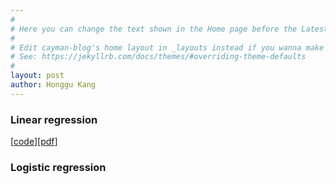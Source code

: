 ```yaml
---
#
# Here you can change the text shown in the Home page before the Latest Posts section.
#
# Edit cayman-blog's home layout in _layouts instead if you wanna make some changes
# See: https://jekyllrb.com/docs/themes/#overriding-theme-defaults
#
layout: post
author: Honggu Kang
---
```


### Linear regression
[[code]][[pdf]]

[code]: github.com/honggkang
[pdf]: ./docs/CODE_OF_CONDUCT.md

### Logistic regression